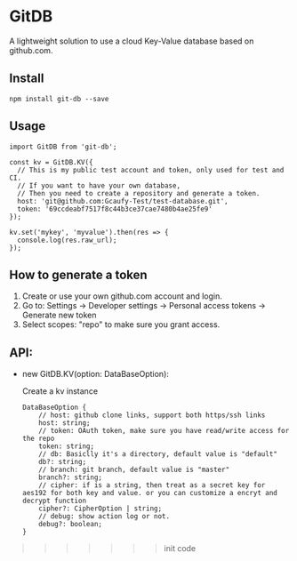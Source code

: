 # GitDB

A lightweight solution to use a cloud Key-Value database based on github.com.


## Install

```
npm install git-db --save
```

## Usage

```
import GitDB from 'git-db';

const kv = GitDB.KV({
  // This is my public test account and token, only used for test and CI.
  // If you want to have your own database,
  // Then you need to create a repository and generate a token.
  host: 'git@github.com:Gcaufy-Test/test-database.git',
  token: '69ccdeabf7517f8c44b3ce37cae7480b4ae25fe9'
});

kv.set('mykey', 'myvalue').then(res => {
  console.log(res.raw_url);
});
```


## How to generate a token

  1. Create or use your own github.com account and login.
  2. Go to: Settings -> Developer settings -> Personal access tokens -> Generate new token
  3. Select scopes: "repo" to make sure you grant access.


## API:

* new GitDB.KV(option: DataBaseOption):

    Create a kv instance
    ```
    DataBaseOption {
        // host: github clone links, support both https/ssh links
        host: string;
        // token: OAuth token, make sure you have read/write access for the repo
        token: string;
        // db: Basiclly it's a directory, default value is "default"
        db?: string;
        // branch: git branch, default value is "master"
        branch?: string;
        // cipher: if is a string, then treat as a secret key for aes192 for both key and value. or you can customize a encryt and decrypt function
        cipher?: CipherOption | string;
        // debug: show action log or not.
        debug?: boolean;
    }
    ```

>>>>>>> init code

